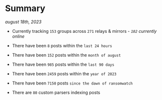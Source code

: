 
# Summary
_august 18th, 2023_

- Currently tracking `153` groups across `271` relays & mirrors - _`102` currently online_

- There have been `8` posts within the `last 24 hours`

- There have been `152` posts within the `month of august`

- There have been `985` posts within the `last 90 days`

- There have been `2459` posts within the `year of 2023`

- There have been `7150` posts `since the dawn of ransomwatch`

- There are `80` custom parsers indexing posts

